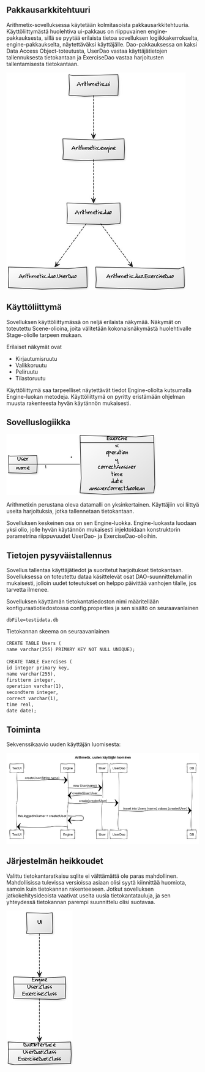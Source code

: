 ## Pakkausarkkitehtuuri

Arithmetix-sovelluksessa käytetään kolmitasoista pakkausarkkitehtuuria. Käyttöliittymästä huolehtiva ui-pakkaus on riippuvainen engine-pakkauksesta, sillä se pyytää erilaista tietoa sovelluksen logiikkakerrokselta, engine-pakkaukselta, näytettäväksi käyttäjälle. Dao-pakkauksessa on kaksi Data Access Object-toteutusta, UserDao vastaa käyttäjätietojen tallennuksesta tietokantaan ja ExerciseDao vastaa harjoitusten tallentamisesta tietokantaan.

![Projektin pakkauskaavio](https://github.com/vlappala/ot-harjoitustyoSYKSY19/blob/master/dokumentointi/kuvat/Arithmetix_pakkausrakenne.jpg)

## Käyttöliittymä

Sovelluksen käyttöliittymässä on neljä erilaista näkymää. Näkymät on toteutettu Scene-olioina, joita välitetään kokonaisnäkymästä huolehtivalle Stage-oliolle tarpeen mukaan.

Erilaiset näkymät ovat

*  Kirjautumisruutu
*  Valikkoruutu
*  Peliruutu
*  Tilastoruutu

Käyttöliittymä saa tarpeelliset näytettävät tiedot Engine-oliolta kutsumalla Engine-luokan metodeja. Käyttöliittymä on pyritty eristämään ohjelman muusta rakenteesta hyvän käytännön mukaisesti.

## Sovelluslogiikka

![datamalli](https://github.com/vlappala/ot-harjoitustyoSYKSY19/blob/master/dokumentointi/kuvat/Arithmetix_datamalli.jpg)

Arithmetixin perustana oleva datamalli on yksinkertainen. Käyttäjiin voi liittyä useita harjoituksia, jotka tallennetaan tietokantaan.

Sovelluksen keskeinen osa on sen Engine-luokka. Engine-luokasta luodaan yksi olio, jolle hyvän käytännön mukaisesti injektoidaan konstruktorin parametrina riippuvuudet UserDao- ja ExerciseDao-olioihin. 

## Tietojen pysyväistallennus

Sovellus tallentaa käyttäjätiedot ja suoritetut harjoitukset tietokantaan. Sovelluksessa on toteutettu dataa käsittelevät osat DAO-suunnittelumallin mukaisesti, jolloin uudet toteutukset on helppo päivittää vanhojen tilalle, jos tarvetta ilmenee.

Sovelluksen käyttämän tietokantatiedoston nimi määritellään konfiguraatiotiedostossa config.properties ja sen sisältö on seuraavanlainen

    dbFile=testidata.db
    
Tietokannan skeema on seuraavanlainen

    CREATE TABLE Users (
    name varchar(255) PRIMARY KEY NOT NULL UNIQUE);
    
    CREATE TABLE Exercises (
    id integer primary key,
    name varchar(255),
    firstterm integer,
    operation varchar(1),
    secondterm integer,
    correct varchar(1),
    time real,
    date date);
    
## Toiminta

Sekvenssikaavio uuden käyttäjän luomisesta:

![Sekvenssikaavio, uuden käyttäjän luominen](https://github.com/vlappala/ot-harjoitustyoSYKSY19/blob/master/dokumentointi/kuvat/Arithmetix%2C%20uuden%20k%C3%A4ytt%C3%A4j%C3%A4n%20luominen.png)

## Järjestelmän heikkoudet

Valittu tietokantaratkaisu sqlite ei välttämättä ole paras mahdollinen. Mahdollisissa tulevissa versioissa asiaan olisi syytä kiinnittää huomiota, samoin kuin tietokannan rakenteeseen. Jotkut sovelluksen jatkokehitysideoista vaativat useita uusia tietokantatauluja, ja sen yhteydessä tietokannan parempi suunnittelu olisi suotavaa.

![Luokka_pakkauskaavio](https://github.com/vlappala/ot-harjoitustyoSYKSY19/blob/master/dokumentointi/kuvat/Arithmetix_luokka_pakkauskaavio.jpg)


